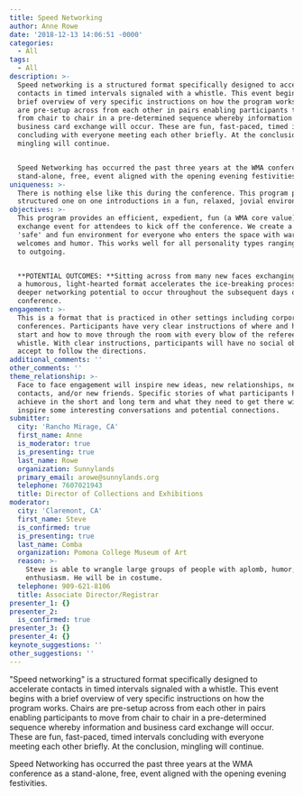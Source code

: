 ```yaml
---
title: Speed Networking
author: Anne Rowe
date: '2018-12-13 14:06:51 -0000'
categories:
  - All
tags:
  - All
description: >-
  Speed networking is a structured format specifically designed to accelerate
  contacts in timed intervals signaled with a whistle. This event begins with a
  brief overview of very specific instructions on how the program works. Chairs
  are pre-setup across from each other in pairs enabling participants to move
  from chair to chair in a pre-determined sequence whereby information and
  business card exchange will occur. These are fun, fast-paced, timed intervals
  concluding with everyone meeting each other briefly. At the conclusion,
  mingling will continue. 


  Speed Networking has occurred the past three years at the WMA conference as a
  stand-alone, free, event aligned with the opening evening festivities.
uniqueness: >-
  There is nothing else like this during the conference. This program provides
  structured one on one introductions in a fun, relaxed, jovial environment.
objectives: >-
  This program provides an efficient, expedient, fun (a WMA core value) data
  exchange event for attendees to kick off the conference. We create a uniquely
  'safe' and fun environment for everyone who enters the space with warm
  welcomes and humor. This works well for all personality types ranging from shy
  to outgoing.


  **POTENTIAL OUTCOMES: **Sitting across from many new faces exchanging cards in
  a humorous, light-hearted format accelerates the ice-breaking process enabling
  deeper networking potential to occur throughout the subsequent days of the
  conference.
engagement: >-
  This is a format that is practiced in other settings including corporate
  conferences. Participants have very clear instructions of where and how to
  start and how to move through the room with every blow of the referee's
  whistle. With clear instructions, participants will have no social obligation
  accept to follow the directions.
additional_comments: ''
other_comments: ''
theme_relationship: >-
  Face to face engagement will inspire new ideas, new relationships, new
  contacts, and/or new friends. Specific stories of what participants hope to
  achieve in the short and long term and what they need to get there will
  inspire some interesting conversations and potential connections.
submitter:
  city: 'Rancho Mirage, CA'
  first_name: Anne
  is_moderator: true
  is_presenting: true
  last_name: Rowe
  organization: Sunnylands
  primary_email: arowe@sunnylands.org
  telephone: 7607021943
  title: Director of Collections and Exhibitions
moderator:
  city: 'Claremont, CA'
  first_name: Steve
  is_confirmed: true
  is_presenting: true
  last_name: Comba
  organization: Pomona College Museum of Art
  reason: >-
    Steve is able to wrangle large groups of people with aplomb, humor, and
    enthusiasm. He will be in costume.
  telephone: 909-621-8106
  title: Associate Director/Registrar
presenter_1: {}
presenter_2:
  is_confirmed: true
presenter_3: {}
presenter_4: {}
keynote_suggestions: ''
other_suggestions: ''
---
```

"Speed networking" is a structured format specifically designed to accelerate contacts in timed intervals signaled with a whistle. This event begins with a brief overview of very specific instructions on how the program works. Chairs are pre-setup across from each other in pairs enabling participants to move from chair to chair in a pre-determined sequence whereby information and business card exchange will occur. These are fun, fast-paced, timed intervals concluding with everyone meeting each other briefly. At the conclusion, mingling will continue.

Speed Networking has occurred the past three years at the WMA conference as a stand-alone, free, event aligned with the opening evening festivities.
